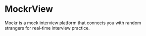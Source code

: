 # MockrView
Mockr is a mock interview platform that connects you with random strangers for real-time interview practice.
